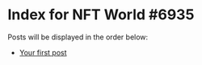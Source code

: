 # Index for NFT World #6935
Posts will be displayed in the order below:

- [Your first post](./001-first.md)

